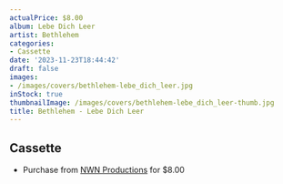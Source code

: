```yaml
---
actualPrice: $8.00
album: Lebe Dich Leer
artist: Bethlehem
categories:
- Cassette
date: '2023-11-23T18:44:42'
draft: false
images:
- /images/covers/bethlehem-lebe_dich_leer.jpg
inStock: true
thumbnailImage: /images/covers/bethlehem-lebe_dich_leer-thumb.jpg
title: Bethlehem - Lebe Dich Leer
---
```


## Cassette
* Purchase from [NWN Productions](http://shop.nwnprod.com/index.php?route=product/product&path=73&product_id=33528&sort=pd.name&order=ASC) for $8.00
